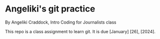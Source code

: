 # Angeliki's git practice

By Angeliki Craddock, Intro Coding for Journalists class

This repo is a class assignment to learn git. It is due [January] [26], [2024].
